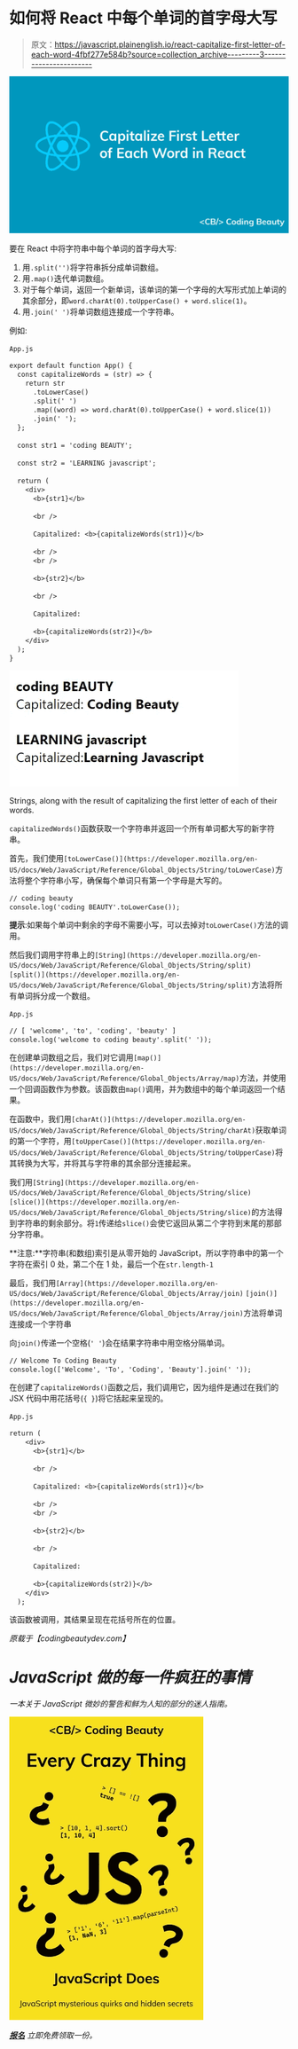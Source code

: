 # 如何将 React 中每个单词的首字母大写

> 原文：<https://javascript.plainenglish.io/react-capitalize-first-letter-of-each-word-4fbf277e584b?source=collection_archive---------3----------------------->

![](img/c337090110f466da6a0737e6d0ef30c7.png)

要在 React 中将字符串中每个单词的首字母大写:

1.  用`.split('')`将字符串拆分成单词数组。
2.  用`.map()`迭代单词数组。
3.  对于每个单词，返回一个新单词，该单词的第一个字母的大写形式加上单词的其余部分，即`word.charAt(0).toUpperCase() + word.slice(1)`。
4.  用`.join(' ')`将单词数组连接成一个字符串。

例如:

`App.js`

```
export default function App() {
  const capitalizeWords = (str) => {
    return str
      .toLowerCase()
      .split(' ')
      .map((word) => word.charAt(0).toUpperCase() + word.slice(1))
      .join(' ');
  };

  const str1 = 'coding BEAUTY';

  const str2 = 'LEARNING javascript';

  return (
    <div>
      <b>{str1}</b>

      <br />

      Capitalized: <b>{capitalizeWords(str1)}</b>

      <br />
      <br />

      <b>{str2}</b>

      <br />

      Capitalized:

      <b>{capitalizeWords(str2)}</b>
    </div>
  );
}
```

![](img/ce301b4535fe6f003e74819843040323.png)

Strings, along with the result of capitalizing the first letter of each of their words.

`capitalizedWords()`函数获取一个字符串并返回一个所有单词都大写的新字符串。

首先，我们使用`[toLowerCase()](https://developer.mozilla.org/en-US/docs/Web/JavaScript/Reference/Global_Objects/String/toLowerCase)`方法将整个字符串小写，确保每个单词只有第一个字母是大写的。

```
// coding beauty
console.log('coding BEAUTY'.toLowerCase());
```

**提示**:如果每个单词中剩余的字母不需要小写，可以去掉对`toLowerCase()`方法的调用。

然后我们调用字符串上的`[String](https://developer.mozilla.org/en-US/docs/Web/JavaScript/Reference/Global_Objects/String/split)` [](https://developer.mozilla.org/en-US/docs/Web/JavaScript/Reference/Global_Objects/String/split)`[split()](https://developer.mozilla.org/en-US/docs/Web/JavaScript/Reference/Global_Objects/String/split)`方法将所有单词拆分成一个数组。

`App.js`

```
// [ 'welcome', 'to', 'coding', 'beauty' ]
console.log('welcome to coding beauty'.split(' '));
```

在创建单词数组之后，我们对它调用`[map()](https://developer.mozilla.org/en-US/docs/Web/JavaScript/Reference/Global_Objects/Array/map)`方法，并使用一个回调函数作为参数。该函数由`map()`调用，并为数组中的每个单词返回一个结果。

在函数中，我们用`[charAt()](https://developer.mozilla.org/en-US/docs/Web/JavaScript/Reference/Global_Objects/String/charAt)`获取单词的第一个字符，用`[toUpperCase()](https://developer.mozilla.org/en-US/docs/Web/JavaScript/Reference/Global_Objects/String/toUpperCase)`将其转换为大写，并将其与字符串的其余部分连接起来。

我们用`[String](https://developer.mozilla.org/en-US/docs/Web/JavaScript/Reference/Global_Objects/String/slice)` [](https://developer.mozilla.org/en-US/docs/Web/JavaScript/Reference/Global_Objects/String/slice)`[slice()](https://developer.mozilla.org/en-US/docs/Web/JavaScript/Reference/Global_Objects/String/slice)`的方法得到字符串的剩余部分。将`1`传递给`slice()`会使它返回从第二个字符到末尾的那部分字符串。

**注意:**字符串(和数组)索引是从零开始的 JavaScript，所以字符串中的第一个字符在索引 0 处，第二个在 1 处，最后一个在`str.length-1`

最后，我们用`[Array](https://developer.mozilla.org/en-US/docs/Web/JavaScript/Reference/Global_Objects/Array/join)` [](https://developer.mozilla.org/en-US/docs/Web/JavaScript/Reference/Global_Objects/Array/join)`[join()](https://developer.mozilla.org/en-US/docs/Web/JavaScript/Reference/Global_Objects/Array/join)`方法将单词连接成一个字符串

向`join()`传递一个空格(`' '`)会在结果字符串中用空格分隔单词。

```
// Welcome To Coding Beauty
console.log(['Welcome', 'To', 'Coding', 'Beauty'].join(' '));
```

在创建了`capitalizeWords()`函数之后，我们调用它，因为组件是通过在我们的 JSX 代码中用花括号(`{ }`)将它括起来呈现的。

`App.js`

```
return (
    <div>
      <b>{str1}</b>

      <br />

      Capitalized: <b>{capitalizeWords(str1)}</b>

      <br />
      <br />

      <b>{str2}</b>

      <br />

      Capitalized:

      <b>{capitalizeWords(str2)}</b>
    </div>
  );
```

该函数被调用，其结果呈现在花括号所在的位置。

*原载于【codingbeautydev.com】[](https://cbdev.link/df43b0)*

# *JavaScript 做的每一件疯狂的事情*

*一本关于 JavaScript 微妙的警告和鲜为人知的部分的迷人指南。*

*![](img/143ee152ba78025ea8643ba5b9726a20.png)*

*[**报名**](https://cbdev.link/d3c4eb) 立即免费领取一份。*